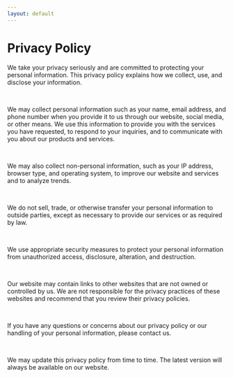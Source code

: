 ```yaml
---
layout: default
---
```


<main>
	<h1>Privacy Policy</h1>
	<p>We take your privacy seriously and are committed to protecting your personal information. This privacy policy explains how we collect, use, and disclose your information.</p>
	<br>
	<p>We may collect personal information such as your name, email address, and phone number when you provide it to us through our website, social media, or other means. We use this information to provide you with the services you have requested, to respond to your inquiries, and to communicate with you about our products and services.</p>
	<br>
	<p>We may also collect non-personal information, such as your IP address, browser type, and operating system, to improve our website and services and to analyze trends.</p>
	<br>
	<p>We do not sell, trade, or otherwise transfer your personal information to outside parties, except as necessary to provide our services or as required by law.</p>
	<br>
	<p>We use appropriate security measures to protect your personal information from unauthorized access, disclosure, alteration, and destruction.</p>
	<br>
	<p>Our website may contain links to other websites that are not owned or controlled by us. We are not responsible for the privacy practices of these websites and recommend that you review their privacy policies.</p>
	<br>
	<p>If you have any questions or concerns about our privacy policy or our handling of your personal information, please contact us.</p>
	<br>
	<p>We may update this privacy policy from time to time. The latest version will always be available on our website.</p>
</main>
